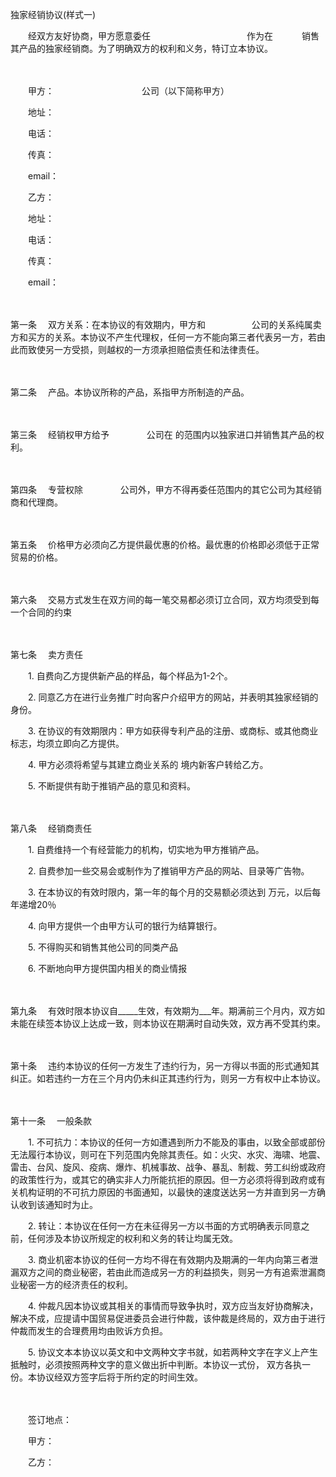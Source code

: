



独家经销协议(样式一)



 

　　经双方友好协商，甲方愿意委任　　　　　　　　　　　作为在　　　 销售其产品的独家经销商。为了明确双方的权利和义务，特订立本协议。

　　

　　甲方：　　　　　　　　　　公司（以下简称甲方）

　　地址： 

　　电话：　　 

　　传真：　　　

　　email：

　　乙方： 

　　地址：

　　电话：　　 

　　传真：　　　 

　　email： 

　　

第一条
　双方关系：在本协议的有效期内，甲方和　　　　　 公司的关系纯属卖方和买方的关系。本协议不产生代理权，任何一方不能向第三者代表另一方，若由此而致使另一方受损，则越权的一方须承担赔偿责任和法律责任。

　　

第二条
　产品。本协议所称的产品，系指甲方所制造的产品。

　　

第三条
　经销权甲方给予　　　　 公司在 的范围内以独家进口并销售其产品的权利。

　　

第四条
　专营权除　　　　 公司外，甲方不得再委任范围内的其它公司为其经销商和代理商。

　　

第五条
　价格甲方必须向乙方提供最优惠的价格。最优惠的价格即必须低于正常贸易的价格。

　　

第六条
　交易方式发生在双方间的每一笔交易都必须订立合同，双方均须受到每一个合同的约束

　　

第七条
　卖方责任 

　　1. 自费向乙方提供新产品的样品，每个样品为1-2个。 

　　2. 同意乙方在进行业务推广时向客户介绍甲方的网站，并表明其独家经销的身份。 

　　3. 在协议的有效期限内：甲方如获得专利产品的注册、或商标、或其他商业标志，均须立即向乙方提供。 

　　4. 甲方必须将希望与其建立商业关系的 境内新客户转给乙方。 

　　5. 不断提供有助于推销产品的意见和资料。

　　

第八条
　经销商责任 

　　1. 自费维持一个有经营能力的机构，切实地为甲方推销产品。 

　　2. 自费参加一些交易会或制作为了推销甲方产品的网站、目录等广告物。 

　　3. 在本协议的有效时限内，第一年的每个月的交易额必须达到 万元，以后每年递增20％ 

　　4. 向甲方提供一个由甲方认可的银行为结算银行。 

　　5. 不得购买和销售其他公司的同类产品 

　　6. 不断地向甲方提供国内相关的商业情报

　　

第九条
　有效时限本协议自_____生效，有效期为___年。期满前三个月内，双方如未能在续签本协议上达成一致，则本协议在期满时自动失效，双方再不受其约束。

　　

第十条
　违约本协议的任何一方发生了违约行为，另一方得以书面的形式通知其纠正。如若违约一方在三个月内仍未纠正其违约行为，则另一方有权中止本协议。

　　

第十一条
　一般条款 

　　1. 不可抗力：本协议的任何一方如遭遇到所力不能及的事由，以致全部或部份无法履行本协议，则可在下列范围内免除其责任。如：火灾、水灾、海啸、地震、雷击、台风、旋风、疫病、爆炸、机械事故、战争、暴乱、制裁、劳工纠纷或政府的政策性行为，或其它的确实非人力所能抗拒的原因。但一方必须将得到政府或有关机构证明的不可抗力原因的书面通知，以最快的速度送达另一方并直到另一方确认收到该通知时为止。 

　　2. 转让：本协议在任何一方在未征得另一方以书面的方式明确表示同意之前，任何涉及本协议所规定的权利和义务的转让均属无效。 

　　3. 商业机密本协议的任何一方均不得在有效期内及期满的一年内向第三者泄漏双方之间的商业秘密，若由此而造成另一方的利益损失，则另一方有追索泄漏商业秘密一方的经济责任的权利。 

　　4. 仲裁凡因本协议或其相关的事情而导致争执时，双方应当友好协商解决，解决不成，应提请中国贸易促进委员会进行仲裁，该仲裁是终局的，双方由于进行仲裁而发生的合理费用均由败诉方负担。 

　　5. 协议文本本协议以英文和中文两种文字书就，如若两种文字在字义上产生抵触时，必须按照两种文字的意义做出折中判断。本协议一式份， 双方各执一份。本协议经双方签字后将于所约定的时间生效。　　

　　

　　签订地点：　　

　　甲方：　　　　　　　　　　　　　　　

　　乙方：

　　